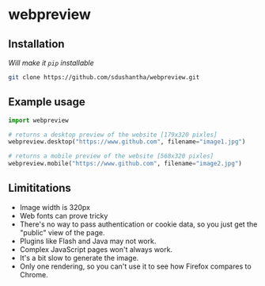 # webpreview

Installation
----
*Will make it ```pip``` installable*
```bash
git clone https://github.com/sdushantha/webpreview.git
```

Example usage
----
```python
import webpreview

# returns a desktop preview of the website [179x320 pixles]
webpreview.desktop("https://www.github.com", filename="image1.jpg")

# returns a mobile preview of the website [568x320 pixles]
webpreview.mobile("https://www.github.com", filename="image2.jpg")
```

Limititations
----
- Image width is 320px
- Web fonts can prove tricky
- There's no way to pass authentication or cookie data, so you just get the "public" view of the page.
- Plugins like Flash and Java may not work.
- Complex JavaScript pages won't always work.
- It's a bit slow to generate the image.
- Only one rendering, so you can't use it to see how Firefox compares to Chrome.
